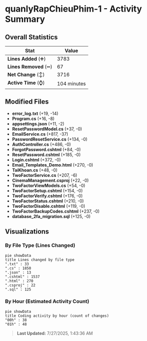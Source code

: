# quanlyRapChieuPhim-1 - Activity Summary 

## Overall Statistics

| Stat                   | Value                                                             |
| ---------------------- | ----------------------------------------------------------------- |
| **Lines Added** (➕)   | 3783                                          |
| **Lines Removed** (➖) | 67                                        |
| **Net Change** (↕)    | 3716                |
| **Active Time** (⌚)   | 104 minutes |


## Modified Files
- **error_log.txt** (+19, -14)
- **Program.cs** (+16, -8)
- **appsettings.json** (+11, -2)
- **ResetPasswordModel.cs** (+37, -0)
- **EmailService.cs** (+817, -37)
- **PasswordResetService.cs** (+134, -0)
- **AuthController.cs** (+486, -0)
- **ForgotPassword.cshtml** (+84, -0)
- **ResetPassword.cshtml** (+185, -0)
- **Login.cshtml** (+372, -0)
- **Email_Templates_Demo.html** (+270, -0)
- **TaiKhoan.cs** (+48, -0)
- **TwoFactorService.cs** (+207, -6)
- **CinemaManagement.csproj** (+22, -0)
- **TwoFactorViewModels.cs** (+54, -0)
- **TwoFactorSetup.cshtml** (+154, -0)
- **TwoFactorVerify.cshtml** (+176, -0)
- **TwoFactorStatus.cshtml** (+210, -0)
- **TwoFactorDisable.cshtml** (+119, -0)
- **TwoFactorBackupCodes.cshtml** (+237, -0)
- **database_2fa_migration.sql** (+125, -0)

## Visualizations

### By File Type (Lines Changed)

```mermaid
pie showData
title Lines changed by file type
".txt" : 33
".cs" : 1850
".json" : 13
".cshtml" : 1537
".html" : 270
".csproj" : 22
".sql" : 125
```

### By Hour (Estimated Activity Count)

```mermaid
pie showData
title Coding activity by hour (count of changes)
"00h" : 38
"01h" : 48
```


> **Last Updated:** 7/27/2025, 1:43:36 AM